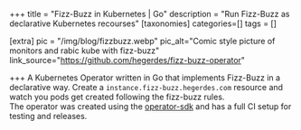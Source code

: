 +++
title = "Fizz-Buzz in Kubernetes | Go"
description = "Run Fizz-Buzz as declarative Kubernetes recourses"
[taxonomies]
categories=[]
tags = []

[extra]
pic = "/img/blog/fizzbuzz.webp"
pic_alt="Comic style picture of monitors and rabic kube with fizz-buzz"
link_source="https://github.com/hegerdes/fizz-buzz-operator"

+++
A Kubernetes Operator written in Go that implements Fizz-Buzz in a declarative way. Create a `instance.fizz-buzz.hegerdes.com` resource and watch you pods get created following the fizz-buzz rules.  
The operator was created using the [operator-sdk](https://github.com/operator-framework/operator-sdk) and has a full CI setup for testing and releases.
